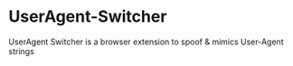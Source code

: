 # UserAgent-Switcher
UserAgent Switcher is a browser extension to spoof &amp; mimics User-Agent strings
